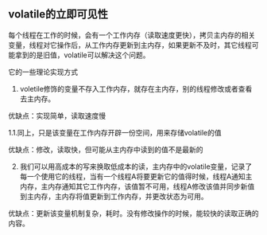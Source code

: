 ## volatile的立即可见性

每个线程在工作的时候，会有一个工作内存（读取速度更快），拷贝主内存的相关变量，线程对它操作后，从工作内存更新到主内存，如果更新不及时，其它线程可能拿到的是旧值，volatile可以解决这个问题。

它的一些理论实现方式

1. voletile修饰的变量不存入工作内存，就存在主内存，别的线程修改或者查看去主内存。

优缺点：实现简单，读取速度慢

1.1.同上，只是该变量在工作内存开辟一份空间，用来存储volatile的值

优缺点：修改，读取快，但可能从主内存中读到的值不是最新的

2. 我们可以用高成本的写来换取低成本的读，主内存中的volatile变量，记录了每一个使用它的线程，当有一个线程A将要更新它的值得时候，线程A通知主内存，主内存通知其它工作内存，该值暂不可用，线程A修改该值并同步新值到主内存，主内存将值更新到工作内存，并更改状态为可用。

优缺点：更新该变量机制复杂，耗时。没有修改操作的时候，能较快的读取正确的内容。
